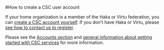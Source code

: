 #How to create a CSC user account

If your home organization is a member of the Haka or Virtu federation, you can [create a CSC account yourself](../../accounts/how-to-create-new-user-account/).
If you don't have Haka or Virtu, please [see how to contact us to register](../../accounts/how-to-create-new-user-account/#getting-an-account-without-haka-or-virtu).

 Please see the [Accounts section](../../accounts/how-to-create-new-user-account/) and [general information about getting started with CSC services](https://research.csc.fi/accounts-and-projects) for more information.
